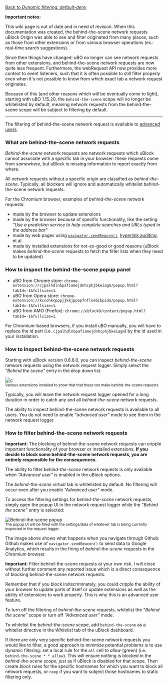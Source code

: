 [Back to _Dynamic filtering: default-deny_](https://github.com/gorhill/uBlock/wiki/Dynamic-filtering:-default-deny)

**Important notes:**

This wiki page is out of date and in need of revision. When this documentation was created, the behind-the-scene network requests uBlock Origin was able to see and filter originated from many places, such as those from other extensions or from various browser operations (ex.: real-time search suggestions).

Since then things have changed: uBO no longer can see network requests from other extensions, and behind-the-scene network requests are now quite less frequent. Furthermore, the webRequest API now provides more context to event listeners, such that it is often possible to still filter properly even when it's not possible to know from which exact tab a network request originates.

Because of this (and other reasons which will be eventually come to light), starting with uBO 1.15.20, the `behind-the-scene` scope will no longer be whitelisted by default, meaning network requests from the behind-the-scene scope will be subject to filtering by default.

***

The filtering of behind-the-scene network request is available to [advanced users](https://github.com/gorhill/uBlock/wiki/Behind-the-scene-network-requests).

### What are behind-the-scene network requests

_Behind-the-scene_ network requests are network requests which uBlock cannot associate with a specific tab in your browser: these requests come from _somewhere_, but uBlock is missing information to report exactly from where.

All network requests without a specific origin are classified as _behind-the-scene_. Typically, all blockers will ignore and automatically whitelist behind-the-scene network requests.

For the Chromium browser, examples of _behind-the-scene_ network requests:

- made by the browser to update extensions
- made by the browser because of specific functionality, like the setting _"Use a prediction service to help complete searches and URLs typed in the address bar"_
- made by web pages using [`navigator.sendBeacon()`](https://developer.mozilla.org/en-US/docs/Web/API/navigator.sendBeacon), [hyperlink auditing](http://www.wilderssecurity.com/threads/hyperlink-auditing-aka-a-ping-and-beacon-aka-navigator-sendbeacon.364904/), et al.
- made by installed extensions for not-so-good or good reasons (uBlock makes _behind-the-scene_ requests to fetch the filter lists when they need to be updated)

### How to inspect the behind-the-scene popup panel

- uBO from Chrome store: `chrome-extension://cjpalhdlnbpafiamejdnhcphjbkeiagm/popup.html?tabId=-1&fullsize=1`.
- uBO from Opera store: `chrome-extension://kccohkcpppjjkkjppopfnflnebibpida/popup.html?tabId=-1&fullsize=1`.
- uBO from AMO (Firefox): `chrome://ublock0/content/popup.html?tabId=-1&fullsize=1`.

For Chromium-based browsers, if you install uBO manually, you will have to replace the id part (i.e. `cjpalhdlnbpafiamejdnhcphjbkeiagm`) by the id used in your installation.

### How to inspect behind-the-scene network requests

Starting with uBlock version 0.8.6.0, you can inspect _behind-the-scene_ network requests using the network request logger. Simply select the _"Behind the scene"_ entry in the drop down list.

![c](https://cloud.githubusercontent.com/assets/585534/5888630/0691e7ee-a3d5-11e4-8510-ed0955f39deb.png)<br><sup>Various extensions installed to show that that these too make behind-the-scene requests</sup>

Typically, you will leave the network request logger opened for a long duration in order to catch any and all _behind-the-scene_ network requests.

The ability to inspect behind-the-scene network requests is available to all users. You do not need to enable _"advanced user"_ mode to see them in the network request logger.

### How to filter behind-the-scene network requests

**Important:** The blocking of behind-the-scene network requests can cripple important functionality of your browser or installed extensions. **If you decide to block some behind-the-scene network requests, you are entirely responsible for the consequences.**

The ability to filter _behind-the-scene_ network requests is only available when _"Advanced user"_ is enabled in the uBlock options.

The _behind-the-scene_ virtual tab is whitelisted by default.  No filtering will occur even after you enable _"Advanced user"_ mode.

To access the filtering settings for _behind-the-scene_ network requests, simply open the popup UI in the network request logger while the _"Behind the scene"_ entry is selected:

![Behind-the-scene popup](https://raw.githubusercontent.com/gorhill/uBlock/master/doc/img/behind-the-scene-popup.gif)<br><sup>The popup UI will be filled with the settings/data of whatever tab is being currently inspected in the request logger.</sup>

The image above shows what happens when you navigate through Github: Github makes use of `navigator.sendBeacon()` to send data to Google Analytics, which results in the firing of _behind-the-scene_ requests in the Chromium browser.

**Important:** Filter behind-the-scene requests at your own risk. I will close without further comment any reported issue which is a direct consequence of blocking behind-the-scene network requests.

Remember that if you block indiscriminately, you could cripple the ability of your browser to update parts of itself or update extensions as well as the ability of extensions to work properly.  This is why this is an advanced user feature.
 
To turn off the filtering of _behind-the-scene_ requests, whitelist the _"Behind the scene"_ scope or turn off _"Advanced user"_ mode.

To whitelist the _behind-the-scene_ scope, add `behind-the-scene` as a whitelist directive in the _Whitelist_ tab of the uBlock dashboard.

If there are only very specific behind-the-scene network requests you would like to filter, a good approach to minimize potential problems is to use dynamic filtering: set a local rule for the `all` cell to _allow_ (green) (i.e. `behind-the-scene * * allow`). This will ensure nothing is blocked in the _behind-the-scene scope_, just as if uBlock is disabled for that scope. Then create _block_ rules for the specific hostnames for which you want to block all network requests, or `noop` if you want to subject those hostnames to static filtering only.